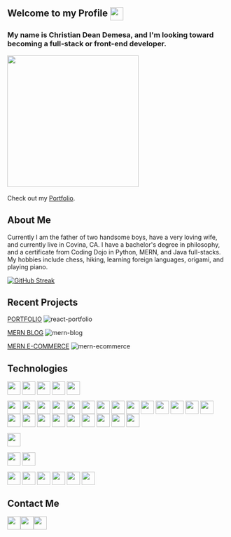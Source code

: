 ## Welcome to my Profile <a href="https://camo.githubusercontent.com/d3359cb00ab0b5ed8f2e1fe3fceb4fbaf3b614340f8c0db99c17b9f50b351770/68747470733a2f2f656d6f6a69732e736c61636b6d6f6a69732e636f6d2f656d6f6a69732f696d616765732f313533313834393433302f343234362f626c6f622d73756e676c61737365732e6769663f31353331383439343330" target="blank"><img align="center" src="https://camo.githubusercontent.com/d3359cb00ab0b5ed8f2e1fe3fceb4fbaf3b614340f8c0db99c17b9f50b351770/68747470733a2f2f656d6f6a69732e736c61636b6d6f6a69732e636f6d2f656d6f6a69732f696d616765732f313533313834393433302f343234362f626c6f622d73756e676c61737365732e6769663f31353331383439343330" height="30" /></a>

### My name is Christian Dean Demesa, and I'm looking toward becoming a full-stack or front-end developer.
<a href="https://media4.giphy.com/media/1GEATImIxEXVR79Dhk/giphy.gif?cid=ecf05e478nfj4pbbkeapo5cuahzcgf9apq4eo0pov8ojncil&rid=giphy.gif&ct=g" target="blank"><img align="center" src="https://media4.giphy.com/media/1GEATImIxEXVR79Dhk/giphy.gif?cid=ecf05e478nfj4pbbkeapo5cuahzcgf9apq4eo0pov8ojncil&rid=giphy.gif&ct=g" height="300" /></a>
<br/>
<br/>
Check out my [Portfolio](https://christian-demesa-portfolio.netlify.app/).

## About Me
Currently I am the father of two handsome boys, have a very loving wife, and currently live in Covina, CA. I have a bachelor's degree in philosophy, and a certificate from Coding Dojo in Python, MERN, and Java full-stacks. My hobbies include chess, hiking, learning foreign languages, origami, and playing piano.

[![GitHub Streak](https://github-readme-streak-stats.herokuapp.com?user=christiandeandemesa&date_format=M%20j%5B%2C%20Y%5D)](https://git.io/streak-stats)

## Recent Projects
<a href='https://github.com/christiandeandemesa/react-portfolio'>PORTFOLIO</a>
![react-portfolio](https://user-images.githubusercontent.com/85912934/165189645-86a9d85e-4b0a-4b20-8fef-09384f20dbac.png)

<a href='https://github.com/christiandeandemesa/MERN-blog'>MERN BLOG</a>
![mern-blog](https://user-images.githubusercontent.com/85912934/197316083-8f9376a2-4435-4906-a296-70793d6ba220.png)

<a href='https://github.com/christiandeandemesa/MERN-ecommerce'>MERN E-COMMERCE</a>
![mern-ecommerce](https://user-images.githubusercontent.com/85912934/205514208-da0bced5-fc0f-47b0-b849-b3309844d73b.png)

## Technologies

<a href="https://img.shields.io/badge/Languages-HTML5-orange" target="blank"><img align="center" src="https://img.shields.io/badge/Languages-HTML5-orange" height="30" /></a>
<a href="https://img.shields.io/badge/-CSS3-blue" target="blank"><img align="center" src="https://img.shields.io/badge/-CSS3-blue" height="30" /></a>
<a href="https://img.shields.io/badge/-JavaScript 8/11-yellow" target="blank"><img align="center" src="https://img.shields.io/badge/-JavaScript 8/11-yellow" height="30" /></a>
<a href="https://img.shields.io/badge/-NoSQL-black" target="blank"><img align="center" src="https://img.shields.io/badge/-NoSQL-black" height="30" /></a>
<a href="https://img.shields.io/badge/-SQL-white" target="blank"><img align="center" src="https://img.shields.io/badge/-SQL-white" height="30" /></a>

<a href="https://img.shields.io/badge/Frameworks and Libraries-Bootstrap-Purple" target="blank"><img align="center" src="https://img.shields.io/badge/Frameworks and Libraries-Bootstrap-purple" height="30" /></a>
<a href="https://img.shields.io/badge/-jQuery-blue" target="blank"><img align="center" src="https://img.shields.io/badge/-jQuery-blue" height="30" /></a>
<a href="https://img.shields.io/badge/-Express-darkblue" target="blank"><img align="center" src="https://img.shields.io/badge/-Express-darkblue" height="30" /></a>
<a href="https://img.shields.io/badge/-React-blue" target="blank"><img align="center" src="https://img.shields.io/badge/-React-blue" height="30" /></a>
<a href="https://img.shields.io/badge/-Node.js-darkgreen" target="blank"><img align="center" src="https://img.shields.io/badge/-Node.js-darkgreen" height="30" /></a>
<a href="https://img.shields.io/badge/-Redux-purple" target="blank"><img align="center" src="https://img.shields.io/badge/-Redux-purple" height="30" /></a>
<a href="https://img.shields.io/badge/-Axios-pink" target="blank"><img align="center" src="https://img.shields.io/badge/-Axios-pink" height="30" /></a>
<a href="https://img.shields.io/badge/-Bcryptjs-green" target="blank"><img align="center" src="https://img.shields.io/badge/-Bcryptjs-green" height="30" /></a>
<a href="https://img.shields.io/badge/-Dotenv-yellow" target="blank"><img align="center" src="https://img.shields.io/badge/-Dotenv-yellow" height="30" /></a>
<a href="https://img.shields.io/badge/-JWT-purple" target="blank"><img align="center" src="https://img.shields.io/badge/-JWT-purple" height="30" /></a>
<a href="https://img.shields.io/badge/-React Router Dom-blue" target="blank"><img align="center" src="https://img.shields.io/badge/-React Router Dom-blue" height="30" /></a>
<a href="https://img.shields.io/badge/-React Icons-pink" target="blank"><img align="center" src="https://img.shields.io/badge/-React Icons-pink" height="30" /></a>
<a href="https://img.shields.io/badge/-React Toastify-brightgreen" target="blank"><img align="center" src="https://img.shields.io/badge/-React Toastify-brightgreen" height="30" /></a>
<a href="https://img.shields.io/badge/-React Three Fiber-black" target="blank"><img align="center" src="https://img.shields.io/badge/-React Three Fiber-black" height="30" /></a>
<a href="https://img.shields.io/badge/-React Leaflet-darkgreen" target="blank"><img align="center" src="https://img.shields.io/badge/-React Leaflet-darkgreen" height="30" /></a>
<a href="https://img.shields.io/badge/-React Spring-orange" target="blank"><img align="center" src="https://img.shields.io/badge/-React Spring-orange" height="30" /></a>
<a href="https://img.shields.io/badge/-Loaders.css-darkorange" target="blank"><img align="center" src="https://img.shields.io/badge/-Loaders.css-darkorange" height="30" /></a>
<a href="https://img.shields.io/badge/-Flask-white" target="blank"><img align="center" src="https://img.shields.io/badge/-Flask-white" height="30" /></a>
<a href="https://img.shields.io/badge/-Prettier-red" target="blank"><img align="center" src="https://img.shields.io/badge/-Prettier-red" height="30" /></a>
<a href="https://img.shields.io/badge/-EsLint-darkblue" target="blank"><img align="center" src="https://img.shields.io/badge/-EsLint-darkblue" height="30" /></a>
<a href="https://img.shields.io/badge/-Multer-black" target="blank"><img align="center" src="https://img.shields.io/badge/-Multer-black" height="30" /></a>
<a href="https://img.shields.io/badge/-Material UI-blue" target="blank"><img align="center" src="https://img.shields.io/badge/-Material UI-blue" height="30" /></a>
<a href="https://img.shields.io/badge/-Emotion-pink" target="blank"><img align="center" src="https://img.shields.io/badge/-Emotion-pink" height="30" /></a>

<a href="https://img.shields.io/badge/APIs-Stripe-darkblue" target="blank"><img align="center" src="https://img.shields.io/badge/APIs-Stripe-darkblue" height="30" /></a>

<a href="https://img.shields.io/badge/Databases-MongoDB-darkgreen" target="blank"><img align="center" src="https://img.shields.io/badge/Databases-MongoDB-darkgreen" height="30" /></a>
<a href="https://img.shields.io/badge/-MySQL-darkblue" target="blank"><img align="center" src="https://img.shields.io/badge/-MySQL-darkblue" height="30" /></a>

<a href="https://img.shields.io/badge/Other-Git-red" target="blank"><img align="center" src="https://img.shields.io/badge/Other-Git-red" height="30" /></a>
<a href="https://img.shields.io/badge/-Sass-pink" target="blank"><img align="center" src="https://img.shields.io/badge/-Sass-pink" height="30" /></a>
<a href="https://img.shields.io/badge/-Typescript-blue" target="blank"><img align="center" src="https://img.shields.io/badge/-Typescript-blue" height="30" /></a>
<a href="https://img.shields.io/badge/-Postman-orange" target="blank"><img align="center" src="https://img.shields.io/badge/-Postman-orange" height="30" /></a>
<a href="https://img.shields.io/badge/-MongoDBCompass-darkgreen" target="blank"><img align="center" src="https://img.shields.io/badge/-MongoDBCompass-darkgreen" height="30" /></a>
<a href="https://img.shields.io/badge/-MySQL Workbench-darkblue" target="blank"><img align="center" src="https://img.shields.io/badge/-MySQL Workbench-darkblue" height="30" /></a>

## Contact Me
<a href="https://github.com/christiandeandemesa" target="blank"><img align="center" src="https://img.shields.io/github/followers/christiandeandemesa?style=social" height="30" /></a><a href="https://www.linkedin.com/in/christian-demesa-learning-new-things/" target="blank"><img align="center" src="https://img.shields.io/badge/-Linkedin-darkblue" height="30" /></a><a href="https://christian-demesa-portfolio.netlify.app/" target="blank"><img align="center" src="https://img.shields.io/badge/-Portfolio-yellow" height="30" /></a>
